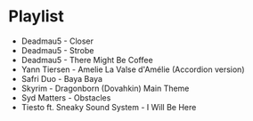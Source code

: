 # Playlist

* Deadmau5 - Closer
* Deadmau5 - Strobe
* Deadmau5 - There Might Be Coffee
* Yann Tiersen - Amelie La Valse d'Amélie (Accordion version)
* Safri Duo - Baya Baya
* Skyrim - Dragonborn (Dovahkin) Main Theme
* Syd Matters - Obstacles
* Tiesto ft. Sneaky Sound System - I Will Be Here
